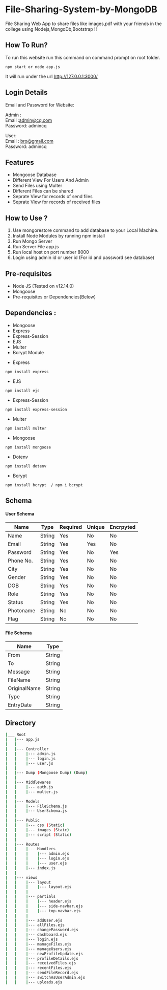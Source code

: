 # File-Sharing-System-by-MongoDB
File Sharing Web App to share files like images,pdf with your friends in the college using Nodejs,MongoDb,Bootstrap !!

## How To Run?

To run this website run this command on command prompt on root folder.

```
npm start or node app.js
```

It will run under the url http://127.0.0.1:3000/

## Login Details

Email and Password for Website:<br>

Admin :<br>
Email :admin@cq.com<br>
Password: admincq<br>

User:<br>
Email : bro@gmail.com<br>
Password: admincq<br>

## Features
<ul>
  <li> Mongoose Database</li>
  <li>Different View For Users And Admin</li> 
  <li>Send Files using Multer</li>
  <li>Different Files can be shared</li>
  <li>Seprate View for records of send files</li>
  <li>Seprate View for records of received files</li>
</ul>

## How to Use ?
<ol type="number">
<li> Use mongorestore command to add database to your Local Machine.</li>
<li>Install Node Modules by running npm install</li>
<li>Run Mongo Server</li>
<li>Run Server File app.js</li>
<li>Run local host on port number 8000</li>
<li>Login using admin id or user id (For id and password see database)</li>
</ol>

## Pre-requisites

- Node JS (Tested on v12.14.0)
- Mongoose
- Pre-requisites or Dependencies(Below)

## Dependencies :

<ul>
  <li>Mongoose</li>
  <li>Express</li>
  <li>Express-Session</li>
  <li>EJS</li>
  <li>Multer</li>
  <li>Bcrypt Module</li>
</ul>

- Express

```
npm install express
```

- EJS

```
npm install ejs
```

- Express-Session

```
npm install express-session
```

- Multer

```
npm install multer
```

- Mongoose

```
npm install mongoose
```

- Dotenv

```
npm install dotenv
```

- Bcrypt

```
npm install bcrypt  / npm i bcrypt
```

## Schema

<h4><b>User Schema</b></h4>

| Name         | Type   | Required | Unique | Encrpyted |
| ------------ | ------ | -------- | ------ | --------- |
| Name         | String | Yes      | No     | No        |
| Email        | String | Yes      | Yes    | No        |
| Password     | String | Yes      | No     | Yes       |
| Phone No.    | String | Yes      | No     | No        |
| City         | String | Yes      | No     | No        |
| Gender       | String | Yes      | No     | No        |
| DOB          | String | Yes      | No     | No        |
| Role         | String | Yes      | No     | No        |
| Status       | String | Yes      | No     | No        |
| Photoname    | String | No       | No     | No        |
| Flag         | String | No       | No     | No        |

<h4><b>File Schema</b></h4>

| Name          | Type   |
| ------------- | ------ |
| From          | String |
| To            | String |
| Message       | String |
| FileName      | String |
| OriginalName  | String |
| Type          | String |
| EntryDate     | String |


## Directory

```bash
|___ Root
|   |--- app.js
|   |
|   |--- Controller
|   |    |--- admin.js
|   |    |--- login.js
|   |    |--- user.js
|   |
|   |--- Dump (Mongoose Dump) (Dump)
|   |
|   |--- Middlewares
|   |    |--- auth.js
|   |    |--- multer.js
|   |
|   |--- Models
|   |    |--- FileSchema.js
|   |    |--- UserSchema.js
|   |
|   |--- Public
|   |    |--- css (Static)
|   |    |--- images (Staic)
|   |    |--- script (Static)
|   |
|   |--- Routes
|   |    |--- Handlers
|   |    |    |--- admin.ejs
|   |    |    |--- login.ejs
|   |    |    |--- user.ejs
|   |    |--- index.js
|   |
|   |--- views
|   |    |--- layout
|   |    |    |--- layout.ejs
|   |    | 
|   |    |--- partials
|   |    |    |--- header.ejs
|   |    |    |--- side-navbar.ejs
|   |    |    |--- top-navbar.ejs
|   |    | 
|   |    |--- addUser.ejs
|   |    |--- allFiles.ejs
|   |    |--- changePassword.ejs
|   |    |--- dashboard.ejs
|   |    |--- login.ejs
|   |    |--- manageFiles.ejs
|   |    |--- manageUsers.ejs
|   |    |--- newProfileUpdate.ejs
|   |    |--- profileDetails.ejs
|   |    |--- receivedFiles.ejs
|   |    |--- recentFiles.ejs
|   |    |--- sendFileRecord.ejs
|   |    |--- switchAsUserAdmin.ejs
|   |    |--- uploads.ejs
```
